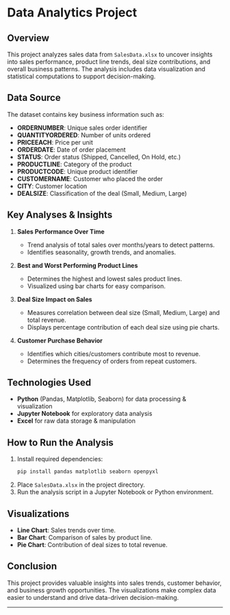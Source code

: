 # Data Analytics Project

## Overview
This project analyzes sales data from `SalesData.xlsx` to uncover insights into sales performance, product line trends, deal size contributions, and overall business patterns. The analysis includes data visualization and statistical computations to support decision-making.

## Data Source
The dataset contains key business information such as:
- **ORDERNUMBER**: Unique sales order identifier
- **QUANTITYORDERED**: Number of units ordered
- **PRICEEACH**: Price per unit
- **ORDERDATE**: Date of order placement
- **STATUS**: Order status (Shipped, Cancelled, On Hold, etc.)
- **PRODUCTLINE**: Category of the product
- **PRODUCTCODE**: Unique product identifier
- **CUSTOMERNAME**: Customer who placed the order
- **CITY**: Customer location
- **DEALSIZE**: Classification of the deal (Small, Medium, Large)

## Key Analyses & Insights
1. **Sales Performance Over Time**
   - Trend analysis of total sales over months/years to detect patterns.
   - Identifies seasonality, growth trends, and anomalies.

2. **Best and Worst Performing Product Lines**
   - Determines the highest and lowest sales product lines.
   - Visualized using bar charts for easy comparison.

3. **Deal Size Impact on Sales**
   - Measures correlation between deal size (Small, Medium, Large) and total revenue.
   - Displays percentage contribution of each deal size using pie charts.

4. **Customer Purchase Behavior**
   - Identifies which cities/customers contribute most to revenue.
   - Determines the frequency of orders from repeat customers.

## Technologies Used
- **Python** (Pandas, Matplotlib, Seaborn) for data processing & visualization
- **Jupyter Notebook** for exploratory data analysis
- **Excel** for raw data storage & manipulation

## How to Run the Analysis
1. Install required dependencies:
   ```bash
   pip install pandas matplotlib seaborn openpyxl
   ```
2. Place `SalesData.xlsx` in the project directory.
3. Run the analysis script in a Jupyter Notebook or Python environment.

## Visualizations
- **Line Chart**: Sales trends over time.
- **Bar Chart**: Comparison of sales by product line.
- **Pie Chart**: Contribution of deal sizes to total revenue.

## Conclusion
This project provides valuable insights into sales trends, customer behavior, and business growth opportunities. The visualizations make complex data easier to understand and drive data-driven decision-making.

---

